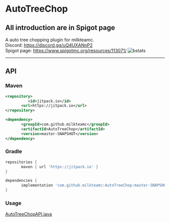# AutoTreeChop
## All introduction are in Spigot page
A auto tree chopping plugin for milkteamc.  
Discord: https://discord.gg/uQ4UXANnP2  
Spigot page: https://www.spigotmc.org/resources/113071/
![bstats](https://bstats.org/signatures/bukkit/AutoTreeChop.svg)
* * *
## API
### Maven
```xml
<repository>
		  <id>jitpack.io</id>
	   <url>https://jitpack.io</url>
</repository>
```

```xml
<dependency>
	   <groupId>com.github.milkteamc</groupId>
	   <artifactId>AutoTreeChop</artifactId>
	   <version>master-SNAPSHOT</version>
</dependency>
```
### Gradle
```groovy
repositories {
	   maven { url 'https://jitpack.io' }
}
```
```groovy
dependencies {
	   implementation 'com.github.milkteamc:AutoTreeChop:master-SNAPSHOT'
} 
```
### Usage
[AutoTreeChopAPI.java](https://github.com/milkteamc/AutoTreeChop/blob/master/src/main/java/org/milkteamc/autotreechop/AutoTreeChopAPI.java)
